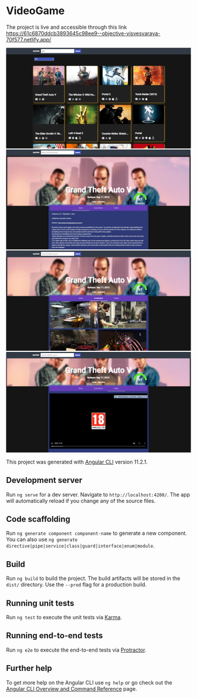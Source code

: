 # VideoGame

The project is live and accessible through this link https://61c6870ddcb3893645c98ee9--objective-visvesvaraya-70f577.netlify.app/

<img size src="https://github.com/franck30/video-game-angular/blob/master/src/assets/images/cc1.JPG" alt="ArchiTecture logo" />
<img size src="https://github.com/franck30/video-game-angular/blob/master/src/assets/images/ccc2.JPG" alt="ArchiTecture logo" />
<img size src="https://github.com/franck30/video-game-angular/blob/master/src/assets/images/ccc4.JPG" alt="ArchiTecture logo" />
<img size src="https://github.com/franck30/video-game-angular/blob/master/src/assets/images/ccc5.JPG" alt="ArchiTecture logo"/>

This project was generated with [Angular CLI](https://github.com/angular/angular-cli) version 11.2.1.

## Development server

Run `ng serve` for a dev server. Navigate to `http://localhost:4200/`. The app will automatically reload if you change any of the source files.

## Code scaffolding

Run `ng generate component component-name` to generate a new component. You can also use `ng generate directive|pipe|service|class|guard|interface|enum|module`.

## Build

Run `ng build` to build the project. The build artifacts will be stored in the `dist/` directory. Use the `--prod` flag for a production build.

## Running unit tests

Run `ng test` to execute the unit tests via [Karma](https://karma-runner.github.io).

## Running end-to-end tests

Run `ng e2e` to execute the end-to-end tests via [Protractor](http://www.protractortest.org/).

## Further help

To get more help on the Angular CLI use `ng help` or go check out the [Angular CLI Overview and Command Reference](https://angular.io/cli) page.
